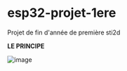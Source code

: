 # esp32-projet-1ere
Projet de fin d'année de première sti2d

**__LE PRINCIPE__**


![image](https://github.com/Nonolp/esp32-projet-1ere/assets/78102501/f943a033-8e59-4216-a520-f40e42577bb3)
